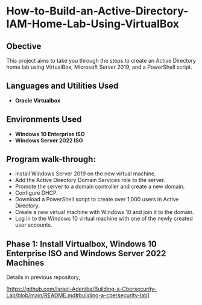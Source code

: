 # How-to-Build-an-Active-Directory-IAM-Home-Lab-Using-VirtualBox


## Obective
This project aims to take you through the steps to create an Active Directory home lab using VirtualBox, Microsoft Server 2019, and a PowerShell script.

<h2>Languages and Utilities Used</h2>

- <b>Oracle Virtualbox</b> 

<h2>Environments Used </h2>

- <b>Windows 10 Enterprise ISO</b> 
- <b>Windows Server 2022 ISO </b>


<h2>Program walk-through:</h2>

- Install Windows Server 2019 on the new virtual machine.
- Add the Active Directory Domain Services role to the server.
- Promote the server to a domain controller and create a new domain.
- Configure DHCP.
- Download a PowerShell script to create over 1,000 users in Active Directory.
- Create a new virtual machine with Windows 10 and join it to the domain.
- Log in to the Windows 10 virtual machine with one of the newly created user accounts.

<h2>Phase 1: Install Virtualbox, Windows 10 Enterprise ISO and Windows Server 2022 Machines </h2>
Details in previous repository;

[https://github.com/Israel-Adeniba/Building-a-Cbersecurity-Lab/blob/main/README.md#building-a-cbersecurity-lab]
<br />
<br />
